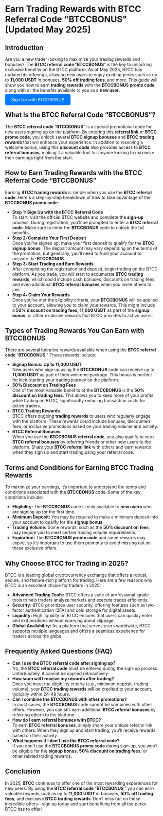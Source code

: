 
  <h1>Earn Trading Rewards with BTCC Referral Code "BTCCBONUS" [Updated May 2025]</h1>
    
  </header>

  <section>
        <h2>Introduction</h2>
        <p>Are you a new trader looking to maximize your trading rewards and bonuses? The <strong>BTCC referral code</strong> “<strong>BTCCBONUS</strong>” is the key to unlocking exclusive benefits on the BTCC platform. As of May 2025, BTCC has updated its offerings, allowing new users to enjoy exciting perks such as up to <strong>11,000 USDT</strong> in bonuses, <strong>50% off trading fees</strong>, and more. This guide will show you how to earn <strong>trading rewards</strong> with the <strong>BTCCBONUS promo code</strong>, along with all the benefits available to you as a <strong>new user</strong>.</p>
    </section>
<p><a href="https://partner.btcc.com/us/c/BTCCBONUS/9303" target="_blank" style="color: white; background-color: #007bff; padding: 10px 20px; text-decoration: none; border-radius: 5px;">Sign Up with BTCCBONUS</a></p>
  <section>
        <h2>What is the BTCC Referral Code “BTCCBONUS”?</h2>
        <p>The <strong>BTCC referral code</strong> “<strong>BTCCBONUS</strong>” is a special promotional code for new users signing up on the platform. By entering this <strong>referral link</strong> or <strong>BTCC promo code</strong>, you unlock several <strong>BTCC signup bonuses</strong> and <strong>BTCC trading rewards</strong> that will enhance your experience. In addition to receiving a welcome bonus, using this <strong>discount code</strong> also provides access to <strong>BTCC referral bonuses</strong>, making it a valuable tool for anyone looking to maximize their earnings right from the start.</p>
  </section>

  <section>
        <h2>How to Earn Trading Rewards with the BTCC Referral Code “BTCCBONUS”</h2>
        <p>Earning <strong>BTCC trading rewards</strong> is simple when you use the <strong>BTCC referral code</strong>. Here's a step-by-step breakdown of how to take advantage of the <strong>BTCCBONUS promo code</strong>:</p>
        <ul>
            <li><strong>Step 1: Sign Up with the BTCC Referral Code</strong><br>To start, visit the official BTCC website and complete the <strong>sign-up</strong> process. During registration, you’ll be prompted to enter a <strong>BTCC referral code</strong>. Make sure to enter the <strong>BTCCBONUS</strong> code to unlock the full benefits.</li>
            <li><strong>Step 2: Complete Your First Deposit</strong><br>Once you’ve signed up, make your first deposit to qualify for the <strong>BTCC signup bonus</strong>. The deposit amount may vary depending on the terms of the promotion, but generally, you’ll need to fund your account to activate the <strong>BTCCBONUS</strong>.</li>
            <li><strong>Step 3: Start Trading and Earn Rewards</strong><br>After completing the registration and deposit, begin trading on the BTCC platform. As you trade, you will start to accumulate <strong>BTCC trading rewards</strong>, which could include cash bonuses, discounts on trading fees, and even additional <strong>BTCC referral bonuses</strong> when you invite others to join.</li>
            <li><strong>Step 4: Claim Your Rewards</strong><br>Once you’ve met the eligibility criteria, your <strong>BTCCBONUS</strong> will be applied to your account, allowing you to claim your rewards. This might include a <strong>50% discount on trading fees</strong>, <strong>11,000 USDT</strong> as part of the <strong>signup bonus</strong>, or other exclusive rewards that BTCC provides to active users.</li>
        </ul>
    </section>

  <section>
        <h2>Types of Trading Rewards You Can Earn with BTCCBONUS</h2>
        <p>There are several lucrative rewards available when using the <strong>BTCC referral code</strong> “<strong>BTCCBONUS</strong>.” These rewards include:</p>
        <ul>
            <li><strong>Signup Bonus: Up to 11,000 USDT</strong><br>New users who sign up using the <strong>BTCCBONUS</strong> code can receive up to <strong>11,000 USDT</strong> as part of their welcome package. This bonus is perfect for kick-starting your trading journey on the platform.</li>
            <li><strong>50% Discount on Trading Fees</strong><br>One of the most valuable benefits of the <strong>BTCCBONUS</strong> is the <strong>50% discount on trading fees</strong>. This allows you to keep more of your profits while trading on BTCC, significantly reducing transaction costs for active traders.</li>
            <li><strong>BTCC Trading Rewards</strong><br>BTCC offers ongoing <strong>trading rewards</strong> to users who regularly engage with the platform. These rewards could include bonuses, discounted fees, or exclusive promotions based on your trading volume and activity.</li>
            <li><strong>BTCC Referral Bonuses</strong><br>When you use the <strong>BTCCBONUS referral code</strong>, you also qualify to earn <strong>BTCC referral bonuses</strong> by referring friends or other new users to the platform. Share your <strong>BTCC referral link</strong> with others and earn rewards when they sign up and start trading using your referral code.</li>
        </ul>
    </section>

  <section>
        <h2>Terms and Conditions for Earning BTCC Trading Rewards</h2>
        <p>To maximize your earnings, it’s important to understand the terms and conditions associated with the <strong>BTCCBONUS</strong> code. Some of the key conditions include:</p>
        <ul>
            <li><strong>Eligibility:</strong> The <strong>BTCCBONUS</strong> code is only available to <strong>new users</strong> who are signing up for the first time.</li>
            <li><strong>Minimum Deposit:</strong> You may be required to make a minimum deposit into your account to qualify for the <strong>signup bonus</strong>.</li>
            <li><strong>Trading Volume:</strong> Some rewards, such as the <strong>50% discount on fees</strong>, may require you to meet certain trading volume requirements.</li>
            <li><strong>Expiration:</strong> The <strong>BTCCBONUS promo code</strong> and some rewards may expire, so it’s important to use them promptly to avoid missing out on these exclusive offers.</li>
        </ul>
    </section>

  <section>
        <h2>Why Choose BTCC for Trading in 2025?</h2>
        <p>BTCC is a leading global cryptocurrency exchange that offers a robust, secure, and feature-rich platform for trading. Here are a few reasons why BTCC is an excellent choice for traders in 2025:</p>
        <ul>
            <li><strong>Advanced Trading Tools:</strong> BTCC offers a suite of professional-grade tools to help traders analyze markets and execute trades efficiently.</li>
            <li><strong>Security:</strong> BTCC prioritizes user security, offering features such as two-factor authentication (2FA) and cold storage for digital assets.</li>
            <li><strong>Liquidity:</strong> High liquidity on BTCC ensures that users can quickly enter and exit positions without worrying about slippage.</li>
            <li><strong>Global Availability:</strong> As a platform that serves users worldwide, BTCC supports multiple languages and offers a seamless experience for traders across the globe.</li>
        </ul>
    </section>

  <section>
        <h2>Frequently Asked Questions (FAQ)</h2>
        <ul>
            <li><strong>Can I use the BTCC referral code after signing up?</strong><br>No, the <strong>BTCC referral code</strong> must be entered during the sign-up process. Unfortunately, it cannot be applied retroactively.</li>
            <li><strong>How soon will I receive my rewards after trading?</strong><br>Once you meet the eligibility criteria (e.g., minimum deposit, trading volume), your <strong>BTCC trading rewards</strong> will be credited to your account, typically within 24-48 hours.</li>
            <li><strong>Can I combine the BTCCBONUS with other promotions?</strong><br>In most cases, the <strong>BTCCBONUS</strong> code cannot be combined with other offers. However, you can still earn additional <strong>BTCC referral bonuses</strong> by referring others to the platform.</li>
            <li><strong>How do I earn referral bonuses with BTCC?</strong><br>To earn <strong>BTCC referral bonuses</strong>, simply share your unique referral link with others. When they sign up and start trading, you’ll receive rewards based on their activity.</li>
            <li><strong>What happens if I don’t use the BTCC referral code?</strong><br>If you don’t use the <strong>BTCCBONUS promo code</strong> during sign-up, you won’t be eligible for the <strong>signup bonus</strong>, <strong>50% discount on trading fees</strong>, or other related trading rewards.</li>
        </ul>
    </section>

  <section>
        <h2>Conclusion</h2>
        <p>In 2025, <strong>BTCC</strong> continues to offer one of the most rewarding experiences for new users. By using the <strong>BTCC referral code</strong> “<strong>BTCCBONUS</strong>,” you can earn valuable rewards such as up to <strong>11,000 USDT</strong> in bonuses, <strong>50% off trading fees</strong>, and exclusive <strong>BTCC trading rewards</strong>. Don’t miss out on these incredible offers—sign up today and start benefiting from all the perks BTCC has to offer!</p>
    </section>

</body>
</html>
